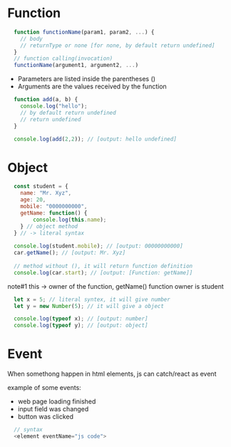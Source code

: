 
# Function

```javascript
  function functionName(param1, param2, ...) {
    // body
    // returnType or none [for none, by default return undefined]
  }
  // function calling(invocation)
  functionName(argument1, argument2, ...)
```

* Parameters are listed inside the parentheses ()
* Arguments are the values received by the function 

```javascript
  function add(a, b) {
	console.log("hello");
	// by default return undefined   
	// return undefined
  }

  console.log(add(2,2)); // [output: hello undefined]
```

# Object

```javascript
  const student = {
  	name: "Mr. Xyz",
	age: 20,
	mobile: "0000000000",
	getName: function() {
		console.log(this.name);
	} // object method
  } // -> literal syntax
  
  console.log(student.mobile); // [output: 00000000000]
  car.getName(); // [output: Mr. Xyz] 
  
  // method without (), it will return function definition
  console.log(car.start); // [output: [Function: getName]]
```
note#1 this -> owner of the function, getName() function owner is student


```javascript
  let x = 5; // literal syntex, it will give number
  let y = new Number(5); // it will give a object

  console.log(typeof x); // [output: number]
  console.log(typeof y); // [output: object]
```

# Event

When somethong happen in html elements, js can catch/react as event

example of some events:
* web page loading finished
* input field was changed
* button was clicked

```javascript
  // syntax
  <element eventName="js code">
```



